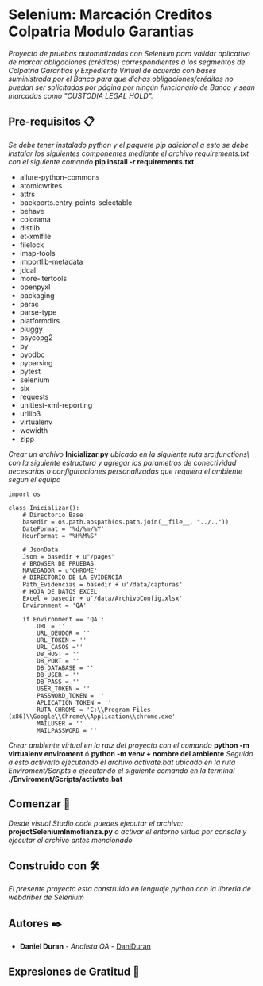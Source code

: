 # Selenium: Marcación Creditos Colpatria Modulo Garantias

_Proyecto de pruebas automatizadas con Selenium para validar aplicativo de marcar obligaciones (créditos) correspondientes a los segmentos de Colpatria Garantías y Expediente Virtual de acuerdo con bases suministrada por el Banco para que dichas obligaciones/créditos no puedan ser solicitados por página por ningún funcionario de Banco y sean marcadas como "CUSTODIA LEGAL HOLD"._

## Pre-requisitos 📋

_Se debe tener instalado python y el paquete pip adicional a esto se debe instalar los siguientes componentes mediante el archivo requirements.txt con el siguiente comando_ **pip install -r requirements.txt**

* allure-python-commons
* atomicwrites
* attrs
* backports.entry-points-selectable
* behave
* colorama
* distlib
* et-xmlfile
* filelock
* imap-tools
* importlib-metadata
* jdcal
* more-itertools
* openpyxl
* packaging
* parse
* parse-type
* platformdirs
* pluggy
* psycopg2
* py
* pyodbc
* pyparsing
* pytest
* selenium
* six
* requests
* unittest-xml-reporting
* urllib3
* virtualenv
* wcwidth
* zipp


_Crear un archivo_ **Inicializar.py** _ubicado en la  siguiente ruta src\functions\ con la siguiente estructura y agregar los parametros de conectividad necesarios o configuraciones personalizadas que requiera el ambiente segun el equipo_
```
import os

class Inicializar():
    # Directorio Base
    basedir = os.path.abspath(os.path.join(__file__, "../.."))
    DateFormat = '%d/%m/%Y'
    HourFormat = "%H%M%S"

    # JsonData
    Json = basedir + u"/pages"
    # BROWSER DE PRUEBAS
    NAVEGADOR = u'CHROME'
    # DIRECTORIO DE LA EVIDENCIA
    Path_Evidencias = basedir + u'/data/capturas'
    # HOJA DE DATOS EXCEL
    Excel = basedir + u'/data/ArchivoConfig.xlsx'
    Environment = 'QA'

    if Environment == 'QA':
        URL = ''
        URL_DEUDOR = ''
        URL_TOKEN = ''
        URL_CASOS =''
        DB_HOST = ''
        DB_PORT = ''
        DB_DATABASE = ''
        DB_USER = ''
        DB_PASS = ''
        USER_TOKEN = ''
        PASSWORD_TOKEN = ''
        APLICATION_TOKEN = ''
        RUTA_CHROME = 'C:\\Program Files (x86)\\Google\\Chrome\\Application\\chrome.exe'
        MAILUSER = ''
        MAILPASSWORD = ''

```

_Crear ambiente virtual en la raiz del proyecto con el comando_ **python -m virtualenv enviroment** ó **python -m venv + nombre del ambiente** _Seguido a esto activarlo ejecutando el archivo activate.bat ubicado en la ruta Enviroment/Scripts o ejecutando el siguiente comando en la terminal_ **./Enviroment/Scripts/activate.bat**
 

## Comenzar 🚀

_Desde visual Studio code puedes ejecutar el archivo:_ **projectSeleniumInmofianza.py**
_o activar el entorno virtua por consola y ejecutar el archivo antes mencionado_


## Construido con 🛠️

_El presente proyecto esta construido en lenguaje python con la libreria de webdriber de Selenium_


## Autores ✒️

* **Daniel Duran** - *Analista QA* - [DaniDuran](https://github.com/DaniDuran)


## Expresiones de Gratitud 🎁
